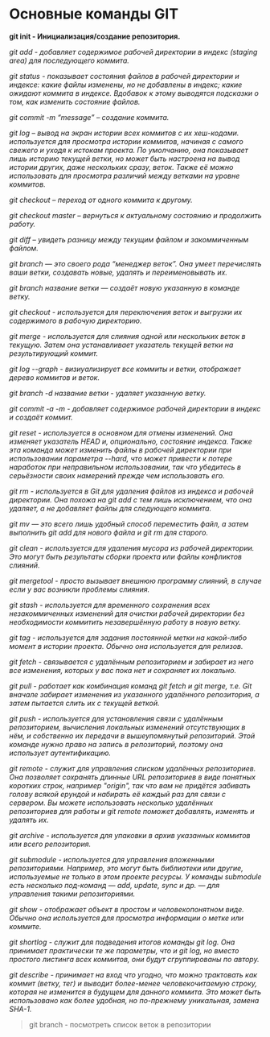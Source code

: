 # Основные команды GIT

**git init - Инициализация/создание репозитория.**

*git add - добавляет содержимое рабочей директории в индекс (staging area) для последующего коммита.*

*git status - показывает состояния файлов в рабочей директории и индексе: какие файлы изменены, но не добавлены в индекс; какие ожидают коммита в индексе. Вдобавок к этому выводятся подсказки о том, как изменить состояние файлов.*

*git commit -m “message” – создание коммита.*

*git log – вывод на экран истории всех коммитов с их хеш-кодами. используется для просмотра истории коммитов, начиная с самого свежего и уходя к истокам проекта. По умолчанию, она показывает лишь историю текущей ветки, но может быть настроена на вывод истории других, даже нескольких сразу, веток. Также её можно использовать для просмотра различий между ветками на уровне коммитов.*

*git checkout – переход от одного коммита к другому.*

*git checkout master – вернуться к актуальному 
состоянию и продолжить работу.*

*git diff – увидеть разницу между текущим файлом и закоммиченным файлом.*

*git branch — это своего рода “менеджер веток”. Она умеет перечислять ваши ветки, создавать новые, удалять и переименовывать их.*

*git branch название ветки — создаёт новую указанную в команде ветку.*

*git checkout - используется для переключения веток и выгрузки их содержимого в рабочую директорию.*

*git merge - используется для слияния одной или нескольких веток в текущую. Затем она устанавливает указатель текущей ветки на результирующий коммит.*

*git log --graph - визиуализирует все коммиты и ветки, отображает дерево коммитов и веток.*

*git branch -d название ветки - удаляет указанную ветку.*

*git commit -a -m - добавляет содержимое рабочей директории в индекс и создаёт коммит.*

*git reset - используется в основном для отмены изменений. Она изменяет указатель HEAD и, опционально, состояние индекса. Также эта команда может изменить файлы в рабочей директории при использовании параметра --hard, что может привести к потере наработок при неправильном использовании, так что убедитесь в серьёзности своих намерений прежде чем использовать его.*

*git rm - используется в Git для удаления файлов из индекса и рабочей директории. Она похожа на git add с тем лишь исключением, что она удаляет, а не добавляет файлы для следующего коммита.*

*git mv — это всего лишь удобный способ переместить файл, а затем выполнить git add для нового файла и git rm для старого.*

*git clean - используется для удаления мусора из рабочей директории. Это могут быть результаты сборки проекта или файлы конфликтов слияний.*

*git mergetool - просто вызывает внешнюю программу слияний, в случае если у вас возникли проблемы слияния.*

*git stash - используется для временного сохранения всех незакоммиченных изменений для очистки рабочей директории без необходимости коммитить незавершённую работу в новую ветку.*

*git tag - используется для задания постоянной метки на какой-либо момент в истории проекта. Обычно она используется для релизов.*

*git fetch - связывается с удалённым репозиторием и забирает из него все изменения, которых у вас пока нет и сохраняет их локально.*

*git pull - работает как комбинация команд git fetch и git merge, т.е. Git вначале забирает изменения из указанного удалённого репозитория, а затем пытается слить их с текущей веткой.*

*git push - используется для установления связи с удалённым репозиторием, вычисления локальных изменений отсутствующих в нём, и собственно их передачи в вышеупомянутый репозиторий. Этой команде нужно право на запись в репозиторий, поэтому она использует аутентификацию.*

*git remote - служит для управления списком удалённых репозиториев. Она позволяет сохранять длинные URL репозиториев в виде понятных коротких строк, например "origin", так что вам не придётся забивать голову всякой ерундой и набирать её каждый раз для связи с сервером. Вы можете использовать несколько удалённых репозиториев для работы и git remote поможет добавлять, изменять и удалять их.*

*git archive - используется для упаковки в архив указанных коммитов или всего репозитория.*

*git submodule - используется для управления вложенными репозиториями. Например, это могут быть библиотеки или другие, используемые не только в этом проекте ресурсы. У команды submodule есть несколько под-команд — add, update, sync и др. — для управления такими репозиториями.*

*git show - отображает объект в простом и человекопонятном виде. Обычно она используется для просмотра информации о метке или коммите.*

*git shortlog - служит для подведения итогов команды git log. Она принимает практически те же параметры, что и git log, но вместо простого листинга всех коммитов, они будут сгруппированы по автору.*

*git describe - принимает на вход что угодно, что можно трактовать как коммит (ветку, тег) и выводит более-менее человекочитаемую строку, которая не изменится в будущем для данного коммита. Это может быть использовано как более удобная, но по-прежнему уникальная, замена SHA-1.*

> git branch - посмотреть список веток в репозитории